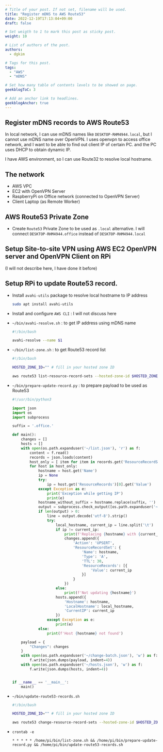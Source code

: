 ```yaml
---
# Title of your post. If not set, filename will be used.
title: "Register mDNS to AWS Route53"
date: 2022-12-19T17:13:04+09:00
draft: false

# Set weigth to 1 to mark this post as sticky post.
weight: 10

# List of authors of the post.
authors:
  - dgkim

# Tags for this post.
tags:
  - "AWS"
  - "mDNS"

# Set how many table of contents levels to be showed on page.
geekblogToC: 3

# Add an anchor link to headlines.
geekblogAnchor: true
---
```


## Register mDNS records to AWS Route53

In local network, I can use mDNS names like `DESKTOP-RHM4944.local`, but I cannot use mDNS name over OpenVPN. I uses openvpn to access office network, and I want to be able to find out client IP of certain PC. and the PC uses DHCP to obtain dynamic IP.

I have AWS environment, so I can use Route32 to resolve local hostname.

## The network

- AWS VPC
- EC2 with OpenVPN Server
- RaspberryPi on Office network (connected to OpenVPN Server)
- Client Laptop (as Remote Worker)

## AWS Route53 Private Zone

- Create `Route53` Private Zone to be used as `.local` alternative. I will connect `DESKTOP-RHM4944.office` instead of `DESKTOP-RHM4944.local`

## Setup Site-to-site VPN using AWS EC2 OpenVPN server and OpenVPN Client on RPi

(I will not describe here, I have done it before)

## Setup RPi to update Route53 record.

- Install `avahi-utils` package to resolve local hostname to IP address
  ```bash
  sudo apt install avahi-utils
  ```

- Install and configure `AWS CLI` : I will not discuss here

- `~/bin/avahi-resolve.sh` : to get IP address using mDNS name
  ```bash
  #!/bin/bash

  avahi-resolve --name $1
  ```

- `~/bin/list-zone.sh` : to get Route53 record list
  ```bash
  #!/bin/bash

  HOSTED_ZONE_ID="" # fill in your hosted zone ID

  aws route53 list-resource-record-sets --hosted-zone-id $HOSTED_ZONE_ID > ~/list.json
  ```

- `~/bin/prepare-update-record.py` : to prepare payload to be used as Route53
  ```python
  #!/usr/bin/python3

  import json
  import os
  import subprocess

  suffix = '.office.'

  def main():
      changes = []
      hosts = []
      with open(os.path.expanduser('~/list.json'), 'r') as f:
          content = f.read()
          records = json.loads(content)
          host_only = [ item for item in records.get('ResourceRecordSets') if item.get('Type') == 'A' ]
          for host in host_only:
              hostname = host.get('Name')
              ip = None
              try:
                  ip = host.get('ResourceRecords')[0].get('Value')
              except Exception as e:
                  print('Exception while getting IP')
                  print(e)
              hostname_without_suffix = hostname.replace(suffix, '')
              output = subprocess.check_output([os.path.expanduser('~/bin/avahi-resolve.sh'), hostname_without_suffix + '.local'])
              if len(output) > 0:
                  line = output.decode('utf-8').strip()
                  try:
                      local_hostname, current_ip = line.split('\t')
                      if ip != current_ip:
                          print(f'Replacing {hostname} with {current_ip}. was {ip}')
                          changes.append({
                              'Action': 'UPSERT',
                              'ResourceRecordSet': {
                                  'Name': hostname,
                                  'Type': 'A',
                                  'TTL': 30,
                                  'ResourceRecords': [{
                                      'Value': current_ip
                                  }]
                              }
                          })
                      else:
                          print(f'Not updating {hostname}')
                      hosts.append({
                          'Hostname': hostname,
                          'LocalHostname': local_hostname,
                          'CurrentIP': current_ip
                      })
                  except Exception as e:
                      print(e)
              else:
                  print(f'Host {hostname} not found')

      payload = {
          "Changes": changes
      }
      with open(os.path.expanduser('~/change-batch.json'), 'w') as f:
          f.write(json.dumps(payload, indent=4))
      with open(os.path.expanduser('~/hosts.json'), 'w') as f:
          f.write(json.dumps(hosts, indent=4))


  if __name__ == '__main__':
      main()
  ```

- `~/bin/update-route53-records.sh`
  ```bash
  #!/bin/bash

  HOSTED_ZONE_ID="" # fill in your hosted zone ID

  aws route53 change-resource-record-sets --hosted-zone-id $HOSTED_ZONE_ID --change-batch file://~/change-batch.json
  ```

- `crontab -e`
  ```
  * * * * * /home/pi/bin/list-zone.sh && /home/pi/bin/prepare-update-record.py && /home/pi/bin/update-route53-records.sh
  ```
